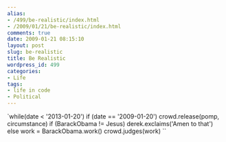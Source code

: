 ```yaml
---
alias:
- /499/be-realistic/index.html
- /2009/01/21/be-realistic/index.html
comments: true
date: 2009-01-21 08:15:10
layout: post
slug: be-realistic
title: Be Realistic
wordpress_id: 499
categories:
- Life
tags:
- life in code
- Political
---
```


`while(date < '2013-01-20')
    if (date == '2009-01-20')
        crowd.release(pomp, circumstance)
        if (BarackObama != Jesus)
            derek.exclaims('Amen to that')
    else
        work = BarackObama.work()
        crowd.judges(work)
``
